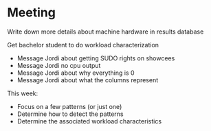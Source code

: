 # Meeting

Write down more details about machine hardware in results database

Get bachelor student to do workload characterization

- Message Jordi about getting SUDO rights on showcees
- Message Jordi no cpu output
- Message Jordi about why everything is 0
- Message Jordi about what the columns represent

This week:
- Focus on a few patterns (or just one)
- Determine how to detect the patterns
- Determine the associated workload characteristics